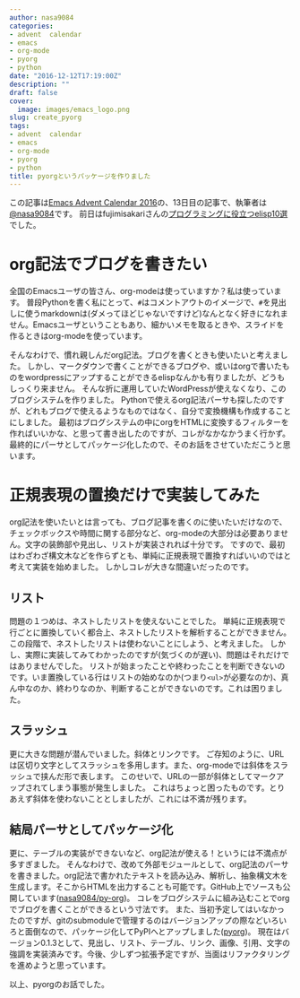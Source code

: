 ```yaml
---
author: nasa9084
categories:
- advent  calendar
- emacs
- org-mode
- pyorg
- python
date: "2016-12-12T17:19:00Z"
description: ""
draft: false
cover:
  image: images/emacs_logo.png
slug: create_pyorg
tags:
- advent  calendar
- emacs
- org-mode
- pyorg
- python
title: pyorgというパッケージを作りました
---
```



この記事は[Emacs Advent Calendar 2016](http://qiita.com/advent-calendar/2016/emacs)の、13日目の記事で、執筆者は  [@nasa9084](https://twitter.com/nasa9084)です。
前日はfujimisakariさんの[プログラミングに役立つelisp10選](http://blog.fujimisakari.com/elisp_useful_for_programming/)でした。

# org記法でブログを書きたい
全国のEmacsユーザの皆さん、org-modeは使っていますか？私は使っています。
普段Pythonを書く私にとって、`#`はコメントアウトのイメージで、`#`を見出しに使うmarkdownは(ダメってほどじゃないですけど)なんとなく好きになれません。Emacsユーザということもあり、細かいメモを取るときや、スライドを作るときはorg-modeを使っています。

そんなわけで、慣れ親しんだorg記法。ブログを書くときも使いたいと考えました。
しかし、マークダウンで書くことができるブログや、或いはorgで書いたものをwordpressにアップすることができるelispなんかも有りましたが、どうもしっくり来ません。
そんな折に運用していたWordPressが使えなくなり、このブログシステムを作りました。
Pythonで使えるorg記法パーサも探したのですが、どれもブログで使えるようなものではなく、自分で変換機構も作成することにしました。
最初はブログシステムの中にorgをHTMLに変換するフィルターを作ればいいかな、と思って書き出したのですが、コレがなかなかうまく行かず。最終的にパーサとしてパッケージ化したので、そのお話をさせていただこうと思います。

# 正規表現の置換だけで実装してみた
org記法を使いたいとは言っても、ブログ記事を書くのに使いたいだけなので、チェックボックスや時間に関する部分など、org-modeの大部分は必要ありません。文字の装飾部や見出し、リストが実装されれば十分です。
ですので、最初はわざわざ構文木などを作らずとも、単純に正規表現で置換すればいいのではと考えて実装を始めました。
しかしコレが大きな間違いだったのです。

## リスト
問題の１つめは、ネストしたリストを使えないことでした。
単純に正規表現で行ごとに置換していく都合上、ネストしたリストを解析することができません。この段階で、ネストしたリストは使わないことにしよう、と考えました。
しかし、実際に実装してみてわかったのですが(気づくのが遅い)、問題はそれだけではありませんでした。
リストが始まったことや終わったことを判断できないのです。いま置換している行はリストの始めなのか(つまり`<ul>`が必要なのか)、真ん中なのか、終わりなのか、判断することができないのです。これは困りました。

## スラッシュ
更に大きな問題が潜んでいました。斜体とリンクです。
ご存知のように、URLは区切り文字としてスラッシュを多用します。また、org-modeでは斜体をスラッシュで挟んだ形で表します。
このせいで、URLの一部が斜体としてマークアップされてしまう事態が発生しました。
これはちょっと困ったものです。とりあえず斜体を使わないこととしましたが、これには不満が残ります。

## 結局パーサとしてパッケージ化
更に、テーブルの実装ができないなど、org記法が使える！というには不満点が多すぎました。
そんなわけで、改めて外部モジュールとして、org記法のパーサを書きました。org記法で書かれたテキストを読み込み、解析し、抽象構文木を生成します。そこからHTMLを出力することも可能です。GitHub上でソースも公開しています([nasa9084/py-org](https://github.com/nasa9084/py-org][nasa9084/py-org))。
コレをブログシステムに組み込むことでorgでブログを書くことができるという寸法です。
また、当初予定してはいなかったのですが、gitのsubmoduleで管理するのはバージョンアップの際などいろいろと面倒なので、パッケージ化してPyPIへとアップしました([pyorg](https://pypi.python.org/pypi/pyorg))。
現在はバージョン0.1.3として、見出し、リスト、テーブル、リンク、画像、引用、文字の強調を実装済みです。今後、少しずつ拡張予定ですが、当面はリファクタリングを進めようと思っています。

以上、pyorgのお話でした。

